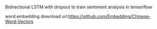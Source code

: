 Bidirectional LSTM with dropout to train sentiment analysis in tensorflow 

word embedding download url:https://github.com/Embedding/Chinese-Word-Vectors